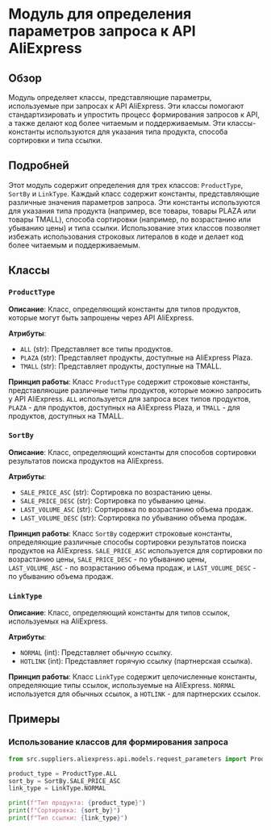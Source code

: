 # Модуль для определения параметров запроса к API AliExpress

## Обзор

Модуль определяет классы, представляющие параметры, используемые при запросах к API AliExpress. Эти классы помогают стандартизировать и упростить процесс формирования запросов к API, а также делают код более читаемым и поддерживаемым.
Эти классы-константы используются для указания типа продукта, способа сортировки и типа ссылки.

## Подробней

Этот модуль содержит определения для трех классов: `ProductType`, `SortBy` и `LinkType`. Каждый класс содержит константы, представляющие различные значения параметров запроса. Эти константы используются для указания типа продукта (например, все товары, товары PLAZA или товары TMALL), способа сортировки (например, по возрастанию или убыванию цены) и типа ссылки. Использование этих классов позволяет избежать использования строковых литералов в коде и делает код более читаемым и поддерживаемым.

## Классы

### `ProductType`

**Описание**: Класс, определяющий константы для типов продуктов, которые могут быть запрошены через API AliExpress.

**Атрибуты**:
- `ALL` (str): Представляет все типы продуктов.
- `PLAZA` (str): Представляет продукты, доступные на AliExpress Plaza.
- `TMALL` (str): Представляет продукты, доступные на TMALL.

**Принцип работы**:
Класс `ProductType` содержит строковые константы, представляющие различные типы продуктов, которые можно запросить у API AliExpress. `ALL` используется для запроса всех типов продуктов, `PLAZA` - для продуктов, доступных на AliExpress Plaza, и `TMALL` - для продуктов, доступных на TMALL.

### `SortBy`

**Описание**: Класс, определяющий константы для способов сортировки результатов поиска продуктов на AliExpress.

**Атрибуты**:
- `SALE_PRICE_ASC` (str): Сортировка по возрастанию цены.
- `SALE_PRICE_DESC` (str): Сортировка по убыванию цены.
- `LAST_VOLUME_ASC` (str): Сортировка по возрастанию объема продаж.
- `LAST_VOLUME_DESC` (str): Сортировка по убыванию объема продаж.

**Принцип работы**:
Класс `SortBy` содержит строковые константы, определяющие различные способы сортировки результатов поиска продуктов на AliExpress. `SALE_PRICE_ASC` используется для сортировки по возрастанию цены, `SALE_PRICE_DESC` - по убыванию цены, `LAST_VOLUME_ASC` - по возрастанию объема продаж, и `LAST_VOLUME_DESC` - по убыванию объема продаж.

### `LinkType`

**Описание**: Класс, определяющий константы для типов ссылок, используемых на AliExpress.

**Атрибуты**:
- `NORMAL` (int): Представляет обычную ссылку.
- `HOTLINK` (int): Представляет горячую ссылку (партнерская ссылка).

**Принцип работы**:
Класс `LinkType` содержит целочисленные константы, определяющие типы ссылок, используемые на AliExpress. `NORMAL` используется для обычных ссылок, а `HOTLINK` - для партнерских ссылок.

## Примеры

### Использование классов для формирования запроса

```python
from src.suppliers.aliexpress.api.models.request_parameters import ProductType, SortBy, LinkType

product_type = ProductType.ALL
sort_by = SortBy.SALE_PRICE_ASC
link_type = LinkType.NORMAL

print(f"Тип продукта: {product_type}")
print(f"Сортировка: {sort_by}")
print(f"Тип ссылки: {link_type}")